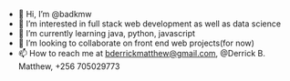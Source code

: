 - 👋 Hi, I’m @badkmw
- 👀 I’m interested in full stack web development as well as data science
- 🌱 I’m currently learning java, python, javascript
- 💞️ I’m looking to collaborate on front end web projects(for now)
- 📫 How to reach me at bderrickmatthew@gmail.com, @Derrick B. Matthew, +256 705029773

<!---
badkmw/badkmw is a ✨ special ✨ repository because its `README.md` (this file) appears on your GitHub profile.
You can click the Preview link to take a look at your changes.
--->
